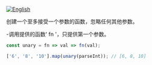 
<a href="./README.md" target="_blank"><img src="https://img.shields.io/badge/-English-gray" alt="English"/></a>

创建一个至多接受一个参数的函数，忽略任何其他参数。

-调用提供的函数' fn '，只提供第一个参数。

```js
const unary = fn => val => fn(val);
```

```js
['6', '8', '10'].map(unary(parseInt)); // [6, 8, 10]
```
